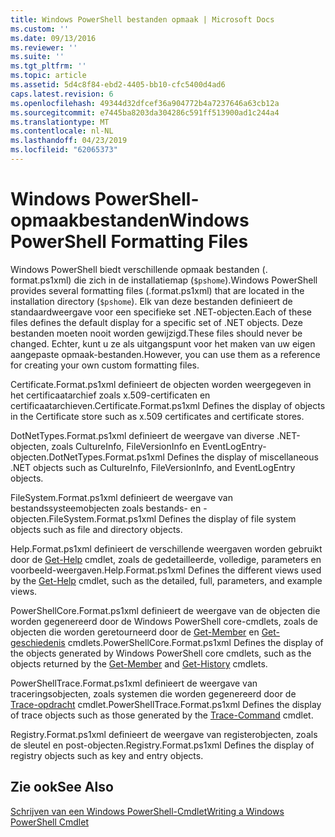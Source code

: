 ```yaml
---
title: Windows PowerShell bestanden opmaak | Microsoft Docs
ms.custom: ''
ms.date: 09/13/2016
ms.reviewer: ''
ms.suite: ''
ms.tgt_pltfrm: ''
ms.topic: article
ms.assetid: 5d4c8f84-ebd2-4405-bb10-cfc5400d4ad6
caps.latest.revision: 6
ms.openlocfilehash: 49344d32dfcef36a904772b4a7237646a63cb12a
ms.sourcegitcommit: e7445ba8203da304286c591ff513900ad1c244a4
ms.translationtype: MT
ms.contentlocale: nl-NL
ms.lasthandoff: 04/23/2019
ms.locfileid: "62065373"
---
```

# <a name="windows-powershell-formatting-files"></a><span data-ttu-id="387cb-102">Windows PowerShell-opmaakbestanden</span><span class="sxs-lookup"><span data-stu-id="387cb-102">Windows PowerShell Formatting Files</span></span>

<span data-ttu-id="387cb-103">Windows PowerShell biedt verschillende opmaak bestanden (. format.ps1xml) die zich in de installatiemap (`$pshome`).</span><span class="sxs-lookup"><span data-stu-id="387cb-103">Windows PowerShell provides several formatting files (.format.ps1xml) that are located in the installation directory (`$pshome`).</span></span> <span data-ttu-id="387cb-104">Elk van deze bestanden definieert de standaardweergave voor een specifieke set .NET-objecten.</span><span class="sxs-lookup"><span data-stu-id="387cb-104">Each of these files defines the default display for a specific set of .NET objects.</span></span> <span data-ttu-id="387cb-105">Deze bestanden moeten nooit worden gewijzigd.</span><span class="sxs-lookup"><span data-stu-id="387cb-105">These files should never be changed.</span></span> <span data-ttu-id="387cb-106">Echter, kunt u ze als uitgangspunt voor het maken van uw eigen aangepaste opmaak-bestanden.</span><span class="sxs-lookup"><span data-stu-id="387cb-106">However, you can use them as a reference for creating your own custom formatting files.</span></span>

<span data-ttu-id="387cb-107">Certificate.Format.ps1xml definieert de objecten worden weergegeven in het certificaatarchief zoals x.509-certificaten en certificaatarchieven.</span><span class="sxs-lookup"><span data-stu-id="387cb-107">Certificate.Format.ps1xml Defines the display of objects in the Certificate store such as x.509 certificates and certificate stores.</span></span>

<span data-ttu-id="387cb-108">DotNetTypes.Format.ps1xml definieert de weergave van diverse .NET-objecten, zoals CultureInfo, FileVersionInfo en EventLogEntry-objecten.</span><span class="sxs-lookup"><span data-stu-id="387cb-108">DotNetTypes.Format.ps1xml Defines the display of miscellaneous .NET objects such as CultureInfo, FileVersionInfo, and EventLogEntry objects.</span></span>

<span data-ttu-id="387cb-109">FileSystem.Format.ps1xml definieert de weergave van bestandssysteemobjecten zoals bestands- en -objecten.</span><span class="sxs-lookup"><span data-stu-id="387cb-109">FileSystem.Format.ps1xml Defines the display of file system objects such as file and directory objects.</span></span>

<span data-ttu-id="387cb-110">Help.Format.ps1xml definieert de verschillende weergaven worden gebruikt door de [Get-Help](/powershell/module/Microsoft.PowerShell.Core/Get-Help) cmdlet, zoals de gedetailleerde, volledige, parameters en voorbeeld-weergaven.</span><span class="sxs-lookup"><span data-stu-id="387cb-110">Help.Format.ps1xml Defines the different views used by the [Get-Help](/powershell/module/Microsoft.PowerShell.Core/Get-Help) cmdlet, such as the detailed, full, parameters, and example views.</span></span>

<span data-ttu-id="387cb-111">PowerShellCore.Format.ps1xml definieert de weergave van de objecten die worden gegenereerd door de Windows PowerShell core-cmdlets, zoals de objecten die worden geretourneerd door de [Get-Member](/powershell/module/Microsoft.PowerShell.Utility/Get-Member) en [Get-geschiedenis](/powershell/module/Microsoft.PowerShell.Core/Get-History) cmdlets.</span><span class="sxs-lookup"><span data-stu-id="387cb-111">PowerShellCore.Format.ps1xml Defines the display of the objects generated by Windows PowerShell core cmdlets, such as the objects returned by the [Get-Member](/powershell/module/Microsoft.PowerShell.Utility/Get-Member) and [Get-History](/powershell/module/Microsoft.PowerShell.Core/Get-History) cmdlets.</span></span>

<span data-ttu-id="387cb-112">PowerShellTrace.Format.ps1xml definieert de weergave van traceringsobjecten, zoals systemen die worden gegenereerd door de [Trace-opdracht](/powershell/module/Microsoft.PowerShell.Utility/Trace-Command) cmdlet.</span><span class="sxs-lookup"><span data-stu-id="387cb-112">PowerShellTrace.Format.ps1xml Defines the display of trace objects such as those generated by the [Trace-Command](/powershell/module/Microsoft.PowerShell.Utility/Trace-Command) cmdlet.</span></span>

<span data-ttu-id="387cb-113">Registry.Format.ps1xml definieert de weergave van registerobjecten, zoals de sleutel en post-objecten.</span><span class="sxs-lookup"><span data-stu-id="387cb-113">Registry.Format.ps1xml Defines the display of registry objects such as key and entry objects.</span></span>

## <a name="see-also"></a><span data-ttu-id="387cb-114">Zie ook</span><span class="sxs-lookup"><span data-stu-id="387cb-114">See Also</span></span>

[<span data-ttu-id="387cb-115">Schrijven van een Windows PowerShell-Cmdlet</span><span class="sxs-lookup"><span data-stu-id="387cb-115">Writing a Windows PowerShell Cmdlet</span></span>](../cmdlet/writing-a-windows-powershell-cmdlet.md)
